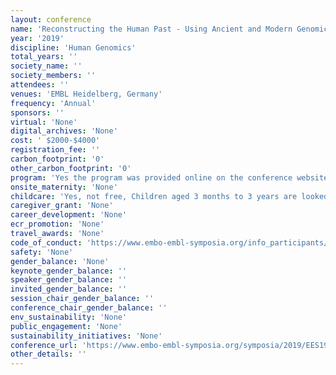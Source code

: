 ```yaml
---
layout: conference 
name: 'Reconstructing the Human Past - Using Ancient and Modern Genomics'
year: '2019'
discipline: 'Human Genomics'
total_years: ''
society_name: ''
society_members: ''
attendees: ''
venues: 'EMBL Heidelberg, Germany'
frequency: 'Annual'
sponsors: ''
virtual: 'None'
digital_archives: 'None'
cost: ' $2000-$4000'
registration_fee: ''
carbon_footprint: '0'
other_carbon_footprint: '0'
program: 'Yes the program was provided online on the conference website.'
onsite_maternity: 'None'
childcare: 'Yes, not free, Children aged 3 months to 3 years are looked after on campus by our highly professional kindergarten teachers in the EMBL Kinderhaus. Languages: The two main languages of the carers are German and English. Childcare times: 8:30am - 5:50pm for the duration of the conference Registration fee: €100 per child, per conference Whats provided?: All necessary equipment such as meals, beds, toys and diapers are provided. Who and where?: Children are looked after on campus by our highly professional kindergarten teachers in the EMBL Kinderhaus. Languages: The two main languages of the carers are German and English. Childcare times: 8:30am - 5:50pm for the duration of the conference Registration fee: €100 per child, per conference Whats provided?: All necessary equipment such as meals, beds, toys and diapers are provided. Criteria  The following criteria must be met to be eligible for EMBL childcare: The child must be between 3 months and 3 years One or both parents must be registered participants to the corresponding conference If your child has special dietary needs, requires medicine or special nappies, this must be provided for the duration of the conference You must agree to the EMBL Kinderhaus Medical Guidelines Valid travel insurance is required (in addition to the EMBL visitors insurance that covers the child during the conference)  As childcare spaces are limited, registration will be on a first-come first-served basis. Your place can only be confirmed after payment of the registration fee. The children of conference participants who are registered for childcare at EMBL are covered by the EMBL liability insurance in the case that something should happen to them whilst under the care of the kindergarten teacher (e.g. if they fall or injure themselves). It is nevertheless required that the conference participants also arrange health or travel insurance for themselves and their child which is valid in Germany, and that covers them in the case of illness or accident in which they are at fault that takes place when the child is not in the EMBL childcare, or an accident that takes place off the EMBL premises.  We accept international bank transfers up to 8 weeks before the conference starts, after which we will only accept credit card payments made via our online payment system. NO visa support letters will be issued for the child until payment of the registration fee is confirmed.  Cancellation of any booked onsite childcare service should be submitted in writing or via email and is valid only with acknowledgement of receipt by the EMBL Course & Conference Office. Cancellation fees are dependent on the notice given. If cancellation occurs less than 7 days prior to the start of the booked childcare service, the cancellation fee is 100percent of the fee. If cancellation occurs between 7 days and 1 month prior to the start of the event, the cancellation fee is 50percent of the fee. Earlier than 1 month, a cancellation fee of EUR 50 will be charged or 50percent of the fee, whichever is the lower. If the onsite childcare service has been booked by the registration deadline of the event and a visa is not awarded in time to travel to the event, the full fee for the onsite childcare will be reimbursed. In this case, the visa rejection letter or proof that the visa application process has been initiated on time is required before reimbursement is processed. '
caregiver_grant: 'None'
career_development: 'None'
ecr_promotion: 'None'
travel_awards: 'None'
code_of_conduct: 'https://www.embo-embl-symposia.org/info_participants/codeofconduct/index.php'
safety: 'None'
gender_balance: 'None'
keynote_gender_balance: ''
speaker_gender_balance: ''
invited_gender_balance: ''
session_chair_gender_balance: ''
conference_chair_gender_balance: ''
env_sustainability: 'None'
public_engagement: 'None'
sustainability_initiatives: 'None'
conference_url: 'https://www.embo-embl-symposia.org/symposia/2019/EES19-02/?_ga=2.268803121.171280564.1542700212-1750436656.1542700212'
other_details: ''
---
```

